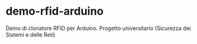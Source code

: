 # demo-rfid-arduino
Demo di clonatore RFID per Arduino. Progetto universitario (Sicurezza dei Sistemi e delle Reti)
